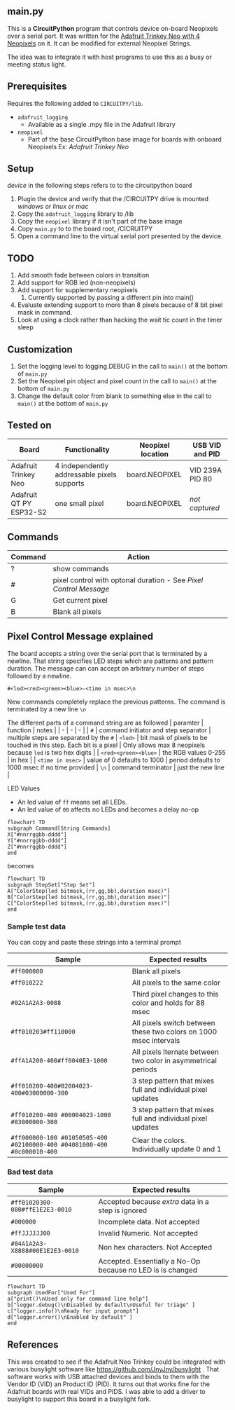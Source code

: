 ## main.py
This is a **CircuitPython** program that controls device on-board Neopixels over a serial port.  It was written for the [Adafruit Trinkey Neo with 4 Neopixels](https://www.adafruit.com/product/4870) on it. It can be modified for external Neopixel Strings.

The idea was to integrate it with host programs to use this as a busy or meeting status light.

## Prerequisites
Requires the following added to `CIRCUITPY/lib`.
* `adafruit_logging`
    * Available as a single .mpy file in the Adafruit library
* `neopixel`
    * Part of the base CircuitPython base image for boards with onboard Neopixels Ex: _Adafruit Trinkey Neo_

## Setup
_device_ in the following steps refers to to the circuitpython board

1. Plugin the device and verify that the /CIRCUITPY drive is mounted _windows or linux or mac_
1. Copy the `adafruit_logging` library to /lib
1. Copy the `neopixel` library if it isn't part of the base image
1. Copy `main.py` to to the board root, /CICRUITPY
1. Open a command line to the virtual serial port presented by the device.

## TODO
1. Add smooth fade between colors in transition
1. Add support for RGB led (non-neopixels)
1. Add support for supplementary neopixels
    1. Currently supported by passing a different pin into main()
1. Evaluate extending support to more than 8 pixels because of 8 bit pixel mask in command.
1. Look at using a clock rather than hacking the wait tic count in the timer sleep

## Customization
1. Set the logging level to logging.DEBUG in the call to `main()` at the bottom of `main.py`
1. Set the Neopixel pin object and pixel count in the call to `main()` at the bottom of `main.py`
1. Change the default color from blank to something else in the call to `main()` at the bottom of `main.py`

## Tested on
| Board | Functionality | Neopixel location |  USB VID and PID |
| - | - | - | - |
| Adafruit Trinkey Neo | 4 independently addressable pixels supports | board.NEOPIXEL | VID 239A  PID 80  |
| Adafruit QT PY ESP32-S2 | one small pixel | board.NEOPIXEL | _not captured_ |

## Commands
| Command | Action |
| - | - |
| ? | show commands |
| # | pixel control with optonal duration - See _Pixel Control Message_ |
| G | Get current pixel |
| B | Blank all pixels |


## Pixel Control Message explained
The board accepts a string over the serial port that is terminated by a newline. That string specifies LED steps which are patterns and pattern duration. The message can can accept an arbitrary number of steps followed by a newline.

`#<led><red><green><blue>-<time in msec>\n`

New commands completely replace the previous patterns. The command is terminated by a new line `\n`

The different parts of a command string are as followed
| paramter | function | notes |
| - | - | - |
| `#` | command initiator and step separator | multiple steps are separated by the `#`
| `<led>` | bit mask of pixels to be touched in this step. Each bit is a pixel | Only allows max 8 neopixels because `led` is two hex digits |
| `<red><green><blue>` | the RGB values 0-255 | in hex |
| `<time in msec>` | value of 0 defaults to 1000 |  period defaults to 1000 msec if no time provided
| `\n` | command terminator | just the new line |

LED Values
* An led value of `ff` means set all LEDs.
* An led value of `00` affects no LEDs and becomes a delay no-op

```mermaid
flowchart TD
subgraph Command[String Commands]
X["#nnrrggbb-dddd"]
Y["#nnrrggbb-dddd"]
Z["#nnrrggbb-dddd"]
end
```
becomes
```mermaid
flowchart TD
subgraph StepSet["Step Set"]
A["ColorStep(led bitmask,(rr,gg,bb),duration msec)"]
B["ColorStep(led bitmask,(rr,gg,bb),duration msec)"]
C["ColorStep(led bitmask,(rr,gg,bb),duration msec)"]
end
```

### Sample test data
You can copy and paste these strings into a terminal prompt

| Sample | Expected results |
| - | - |
| `#ff000000`                                  | Blank all pixels |
| `#ff010222`                                  | All pixels to the same color |
| `#02A1A2A3-0088`                             | Third pixel changes to this color and holds for 88 msec |
| `#ff010203#ff110000`                         | All pixels switch between these two colors on 1000 msec intervals
| `#ffA1A200-400#ff0040E3-1000`                | All pixels lternate between two color in asymmetrical periods |
| `#ff010200-400#02004023-400#03000000-300`    | 3 step pattern that mixes full and individual pixel updates |
| `#ff010200-400 #00004023-1000 #03000000-300` | 3 step pattern that mixes full and individual pixel updates |
| `#ff000000-100 #01050505-400 #02100000-400 #04081000-400 #0c000010-400` | Clear the colors. Individually update 0 and 1 | set 2 and 3 (bit 4 and 8 ) at same time |

### Bad test data
| Sample | Expected results |
| - | - |
| `#ff01020300-080#ffE1E2E3-0010` | Accepted because _extra_ data in a step is ignored |
| `#000000`                       | Incomplete data. Not accepted |
| `#ffJJJJJJ00`                   | Invalid Numeric. Not accepted |
| `#04A1A2A3-X8888#00E1E2E3-0010` | Non hex characters. Not Accepted |
| `#00000000`                     | Accepted. Essentially a No-Op because no LED is is changed |

```mermaid
flowchart TD
subgraph UsedFor["Used For"]
a["print()\nUsed only for command line help"]
b["logger.debug()\nDisabled by default\nUseful for triage" ]
c["logger.info()\nReady for input prompt"]
d["logger.error()\nEnabled by default" ]
end
```
## References

This was created to see if the Adafruit Neo Trinkey could be integrated with various busylight software like https://github.com/JnyJny/busylight . That software works with USB attached devices and binds to them with the Vendor ID (VID) an Product ID (PID). It turns out that works fine for the Adafruit boards with real VIDs and PIDS. I was able to add a driver to busylight to support this board in a busylight fork.
